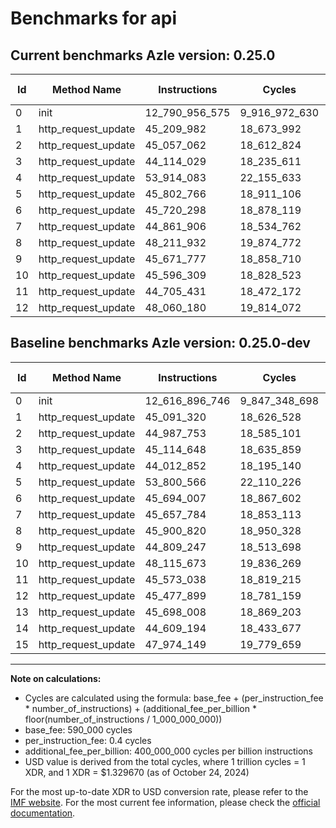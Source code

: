 # Benchmarks for api

## Current benchmarks Azle version: 0.25.0

| Id  | Method Name         | Instructions   | Cycles        | USD           | USD/Million Calls | Change                                |
| --- | ------------------- | -------------- | ------------- | ------------- | ----------------- | ------------------------------------- |
| 0   | init                | 12_790_956_575 | 9_916_972_630 | $0.0131863010 | $13_186.30        | <font color="red">+174_059_829</font> |
| 1   | http_request_update | 45_209_982     | 18_673_992    | $0.0000248302 | $24.83            | <font color="red">+118_662</font>     |
| 2   | http_request_update | 45_057_062     | 18_612_824    | $0.0000247489 | $24.74            | <font color="red">+69_309</font>      |
| 3   | http_request_update | 44_114_029     | 18_235_611    | $0.0000242473 | $24.24            | <font color="green">-1_000_619</font> |
| 4   | http_request_update | 53_914_083     | 22_155_633    | $0.0000294597 | $29.45            | <font color="red">+9_901_231</font>   |
| 5   | http_request_update | 45_802_766     | 18_911_106    | $0.0000251455 | $25.14            | <font color="green">-7_997_800</font> |
| 6   | http_request_update | 45_720_298     | 18_878_119    | $0.0000251017 | $25.10            | <font color="red">+26_291</font>      |
| 7   | http_request_update | 44_861_906     | 18_534_762    | $0.0000246451 | $24.64            | <font color="green">-795_878</font>   |
| 8   | http_request_update | 48_211_932     | 19_874_772    | $0.0000264269 | $26.42            | <font color="red">+2_311_112</font>   |
| 9   | http_request_update | 45_671_777     | 18_858_710    | $0.0000250759 | $25.07            | <font color="red">+862_530</font>     |
| 10  | http_request_update | 45_596_309     | 18_828_523    | $0.0000250357 | $25.03            | <font color="green">-2_519_364</font> |
| 11  | http_request_update | 44_705_431     | 18_472_172    | $0.0000245619 | $24.56            | <font color="green">-867_607</font>   |
| 12  | http_request_update | 48_060_180     | 19_814_072    | $0.0000263462 | $26.34            | <font color="red">+2_582_281</font>   |

## Baseline benchmarks Azle version: 0.25.0-dev

| Id  | Method Name         | Instructions   | Cycles        | USD           | USD/Million Calls |
| --- | ------------------- | -------------- | ------------- | ------------- | ----------------- |
| 0   | init                | 12_616_896_746 | 9_847_348_698 | $0.0130937241 | $13_093.72        |
| 1   | http_request_update | 45_091_320     | 18_626_528    | $0.0000247671 | $24.76            |
| 2   | http_request_update | 44_987_753     | 18_585_101    | $0.0000247121 | $24.71            |
| 3   | http_request_update | 45_114_648     | 18_635_859    | $0.0000247795 | $24.77            |
| 4   | http_request_update | 44_012_852     | 18_195_140    | $0.0000241935 | $24.19            |
| 5   | http_request_update | 53_800_566     | 22_110_226    | $0.0000293993 | $29.39            |
| 6   | http_request_update | 45_694_007     | 18_867_602    | $0.0000250877 | $25.08            |
| 7   | http_request_update | 45_657_784     | 18_853_113    | $0.0000250684 | $25.06            |
| 8   | http_request_update | 45_900_820     | 18_950_328    | $0.0000251977 | $25.19            |
| 9   | http_request_update | 44_809_247     | 18_513_698    | $0.0000246171 | $24.61            |
| 10  | http_request_update | 48_115_673     | 19_836_269    | $0.0000263757 | $26.37            |
| 11  | http_request_update | 45_573_038     | 18_819_215    | $0.0000250233 | $25.02            |
| 12  | http_request_update | 45_477_899     | 18_781_159    | $0.0000249727 | $24.97            |
| 13  | http_request_update | 45_698_008     | 18_869_203    | $0.0000250898 | $25.08            |
| 14  | http_request_update | 44_609_194     | 18_433_677    | $0.0000245107 | $24.51            |
| 15  | http_request_update | 47_974_149     | 19_779_659    | $0.0000263004 | $26.30            |

---

**Note on calculations:**

- Cycles are calculated using the formula: base_fee + (per_instruction_fee \* number_of_instructions) + (additional_fee_per_billion \* floor(number_of_instructions / 1_000_000_000))
- base_fee: 590_000 cycles
- per_instruction_fee: 0.4 cycles
- additional_fee_per_billion: 400_000_000 cycles per billion instructions
- USD value is derived from the total cycles, where 1 trillion cycles = 1 XDR, and 1 XDR = $1.329670 (as of October 24, 2024)

For the most up-to-date XDR to USD conversion rate, please refer to the [IMF website](https://www.imf.org/external/np/fin/data/rms_sdrv.aspx).
For the most current fee information, please check the [official documentation](https://internetcomputer.org/docs/current/developer-docs/gas-cost#execution).
